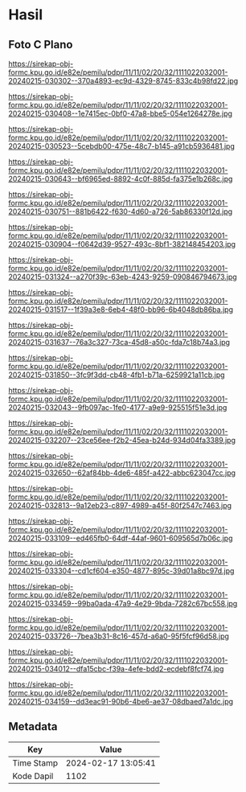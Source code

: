 # Hasil

## Foto C Plano

https://sirekap-obj-formc.kpu.go.id/e82e/pemilu/pdpr/11/11/02/20/32/1111022032001-20240215-030302--370a4893-ec9d-4329-8745-833c4b98fd22.jpg

https://sirekap-obj-formc.kpu.go.id/e82e/pemilu/pdpr/11/11/02/20/32/1111022032001-20240215-030408--1e7415ec-0bf0-47a8-bbe5-054e1264278e.jpg

https://sirekap-obj-formc.kpu.go.id/e82e/pemilu/pdpr/11/11/02/20/32/1111022032001-20240215-030523--5cebdb00-475e-48c7-b145-a91cb5936481.jpg

https://sirekap-obj-formc.kpu.go.id/e82e/pemilu/pdpr/11/11/02/20/32/1111022032001-20240215-030643--bf6965ed-8892-4c0f-885d-fa375e1b268c.jpg

https://sirekap-obj-formc.kpu.go.id/e82e/pemilu/pdpr/11/11/02/20/32/1111022032001-20240215-030751--881b6422-f630-4d60-a726-5ab86330f12d.jpg

https://sirekap-obj-formc.kpu.go.id/e82e/pemilu/pdpr/11/11/02/20/32/1111022032001-20240215-030904--f0642d39-9527-493c-8bf1-382148454203.jpg

https://sirekap-obj-formc.kpu.go.id/e82e/pemilu/pdpr/11/11/02/20/32/1111022032001-20240215-031324--a270f39c-63eb-4243-9259-090846794673.jpg

https://sirekap-obj-formc.kpu.go.id/e82e/pemilu/pdpr/11/11/02/20/32/1111022032001-20240215-031517--1f39a3e8-6eb4-48f0-bb96-6b4048db86ba.jpg

https://sirekap-obj-formc.kpu.go.id/e82e/pemilu/pdpr/11/11/02/20/32/1111022032001-20240215-031637--76a3c327-73ca-45d8-a50c-fda7c18b74a3.jpg

https://sirekap-obj-formc.kpu.go.id/e82e/pemilu/pdpr/11/11/02/20/32/1111022032001-20240215-031850--3fc9f3dd-cb48-4fb1-b71a-6259921a11cb.jpg

https://sirekap-obj-formc.kpu.go.id/e82e/pemilu/pdpr/11/11/02/20/32/1111022032001-20240215-032043--9fb097ac-1fe0-4177-a9e9-925515f51e3d.jpg

https://sirekap-obj-formc.kpu.go.id/e82e/pemilu/pdpr/11/11/02/20/32/1111022032001-20240215-032207--23ce56ee-f2b2-45ea-b24d-934d04fa3389.jpg

https://sirekap-obj-formc.kpu.go.id/e82e/pemilu/pdpr/11/11/02/20/32/1111022032001-20240215-032650--62af84bb-4de6-485f-a422-abbc623047cc.jpg

https://sirekap-obj-formc.kpu.go.id/e82e/pemilu/pdpr/11/11/02/20/32/1111022032001-20240215-032813--9a12eb23-c897-4989-a45f-80f2547c7463.jpg

https://sirekap-obj-formc.kpu.go.id/e82e/pemilu/pdpr/11/11/02/20/32/1111022032001-20240215-033109--ed465fb0-64df-44af-9601-609565d7b06c.jpg

https://sirekap-obj-formc.kpu.go.id/e82e/pemilu/pdpr/11/11/02/20/32/1111022032001-20240215-033304--cd1cf604-e350-4877-895c-39d01a8bc97d.jpg

https://sirekap-obj-formc.kpu.go.id/e82e/pemilu/pdpr/11/11/02/20/32/1111022032001-20240215-033459--99ba0ada-47a9-4e29-9bda-7282c67bc558.jpg

https://sirekap-obj-formc.kpu.go.id/e82e/pemilu/pdpr/11/11/02/20/32/1111022032001-20240215-033726--7bea3b31-8c16-457d-a6a0-95f5fcf96d58.jpg

https://sirekap-obj-formc.kpu.go.id/e82e/pemilu/pdpr/11/11/02/20/32/1111022032001-20240215-034012--dfa15cbc-f39a-4efe-bdd2-ecdebf8fcf74.jpg

https://sirekap-obj-formc.kpu.go.id/e82e/pemilu/pdpr/11/11/02/20/32/1111022032001-20240215-034159--dd3eac91-90b6-4be6-ae37-08dbaed7a1dc.jpg


## Metadata

| Key        | Value               |
| ---------- | ------------------- |
| Time Stamp | 2024-02-17 13:05:41 |
| Kode Dapil | 1102                |



